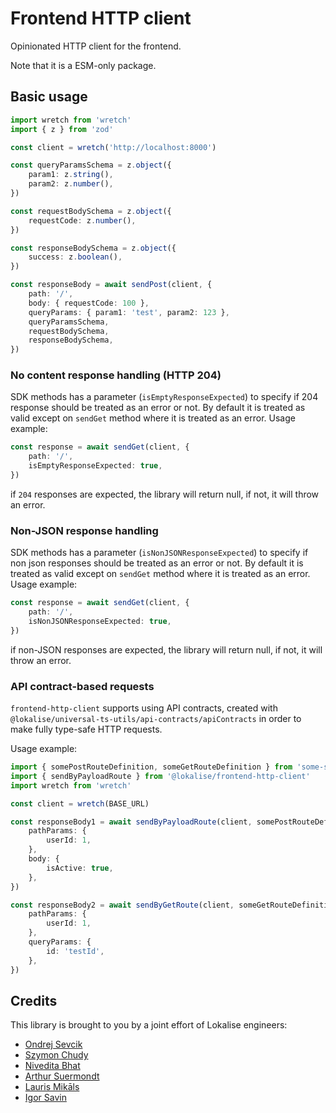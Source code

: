 # Frontend HTTP client

Opinionated HTTP client for the frontend.

Note that it is a ESM-only package.

## Basic usage

```ts
import wretch from 'wretch'
import { z } from 'zod'

const client = wretch('http://localhost:8000')

const queryParamsSchema = z.object({
	param1: z.string(),
	param2: z.number(),
})

const requestBodySchema = z.object({
	requestCode: z.number(),
})

const responseBodySchema = z.object({
	success: z.boolean(),
})

const responseBody = await sendPost(client, {
	path: '/',
	body: { requestCode: 100 },
	queryParams: { param1: 'test', param2: 123 },
	queryParamsSchema,
	requestBodySchema,
	responseBodySchema,
})
```

### No content response handling (HTTP 204)

SDK methods has a parameter (`isEmptyResponseExpected`) to specify if 204 response should be treated as an error or not. By default it is treated as
valid except on `sendGet` method where it is treated as an error. Usage example:

```ts
const response = await sendGet(client, {
	path: '/',
	isEmptyResponseExpected: true,
})
```

if `204` responses are expected, the library will return null, if not, it will throw an error.

### Non-JSON response handling

SDK methods has a parameter (`isNonJSONResponseExpected`) to specify if non json responses should be treated as an error
or not. By default it is treated as valid except on `sendGet` method where it is treated as an error. Usage example:

```ts
const response = await sendGet(client, {
	path: '/',
	isNonJSONResponseExpected: true,
})
```

if non-JSON responses are expected, the library will return null, if not, it will throw an error.

### API contract-based requests

`frontend-http-client` supports using API contracts, created with `@lokalise/universal-ts-utils/api-contracts/apiContracts` in order to make fully type-safe HTTP requests.

Usage example:

```ts
import { somePostRouteDefinition, someGetRouteDefinition } from 'some-service-api-contracts'
import { sendByPayloadRoute } from '@lokalise/frontend-http-client'
import wretch from 'wretch'

const client = wretch(BASE_URL)

const responseBody1 = await sendByPayloadRoute(client, somePostRouteDefinition, {
    pathParams: {
        userId: 1,
    },
    body: {
        isActive: true,
    },
})

const responseBody2 = await sendByGetRoute(client, someGetRouteDefinition, {
    pathParams: {
        userId: 1,
    },
    queryParams: {
        id: 'testId',
    },
})
```

## Credits

This library is brought to you by a joint effort of Lokalise engineers:

- [Ondrej Sevcik](https://github.com/ondrejsevcik)
- [Szymon Chudy](https://github.com/szymonchudy)
- [Nivedita Bhat](https://github.com/NiveditaBhat)
- [Arthur Suermondt](https://github.com/arthuracs)
- [Lauris Mikāls](https://github.com/laurismikals)
- [Igor Savin](https://github.com/kibertoad)
